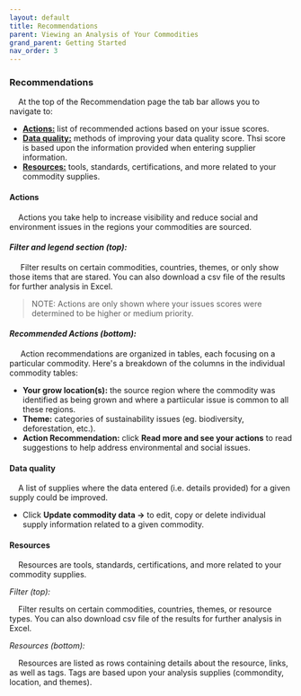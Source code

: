 ```yaml
---
layout: default
title: Recommendations
parent: Viewing an Analysis of Your Commodities
grand_parent: Getting Started
nav_order: 3
---
```


### **Recommendations** 
&nbsp;&nbsp;&nbsp;&nbsp;At the top of the Recommendation page the tab bar allows you to navigate to: 
- [**Actions:**](#actions) list of recommended actions based on your issue scores. 
- [**Data quality:**](#data-quality) methods of improving your data quality score. Thsi score is based upon the information provided when entering supplier information. 
- [**Resources:**](#resources) tools, standards, certifications, and more related to your commodity supplies. 

#### **Actions**
&nbsp;&nbsp;&nbsp;&nbsp;Actions you take help to increase visibility and reduce social and environment issues in the regions your commodities are sourced. 

#### *Filter and legend section (top):*

&nbsp;&nbsp;&nbsp;&nbsp; Filter results on certain commodities, countries, themes, or only show those items that are stared. You can also download a csv file of the results for further analysis in Excel. 

>NOTE: Actions are only shown where your issues scores were determined to be higher or medium priority. 


#### *Recommended Actions (bottom):*

&nbsp;&nbsp;&nbsp;&nbsp; Action recommendations are organized in tables, each focusing on a particular commodity. Here's a breakdown of the columns in the individual commodity tables:

- **Your grow location(s):** the source region where the commodity was identified as being grown and where a partiicular issue is common to all these regions. 
- **Theme:** categories of sustainability issues (eg. biodiversity, deforestation, etc.).
- **Action Recommendation:** click **Read more and see your actions** to read suggestions to help address environmental and social issues. 



#### **Data quality**

&nbsp;&nbsp;&nbsp;&nbsp;A list of supplies where the data entered (i.e. details provided) for a given supply could be improved. 

- Click **Update commodity data ->** to edit, copy or delete individual supply information related to a given commodity. 



#### **Resources**

&nbsp;&nbsp;&nbsp;&nbsp;Resources are tools, standards, certifications, and more related to your commodity supplies. 

*Filter (top):*

&nbsp;&nbsp;&nbsp;&nbsp;Filter results on certain commodities, countries, themes, or resource types. You can also download csv file of the results for further analysis in Excel. 


*Resources (bottom):*

&nbsp;&nbsp;&nbsp;&nbsp;Resources are listed as rows containing details about the resource, links, as well as tags. Tags are based upon your analysis supplies (commondity, location, and themes). 